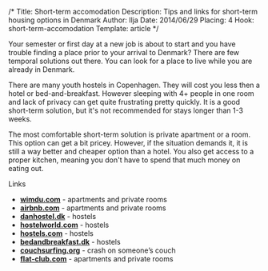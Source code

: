 /*
Title: Short-term accomodation
Description: Tips and links for short-term housing options in Denmark
Author: Ilja
Date: 2014/06/29
Placing: 4
Hook: short-term-accomodation
Template: article
*/

Your semester or first day at a new job is about to start and you have trouble finding a place prior to your arrival to Denmark? There are few temporal solutions out there. You can look for a place to live while you are already in Denmark.

There are many youth hostels in Copenhagen. They will cost you less then a hotel or bed-and-breakfast. However sleeping with 4+ people in one room and lack of privacy can get quite frustrating pretty quickly. It is a good short-term solution, but it's not recommended for stays longer than 1-3 weeks.

The most comfortable short-term solution is private apartment or a room. This option can get a bit pricey. However, if the situation demands it, it is still a way better and cheaper option than a hotel. You also get access to a proper kitchen, meaning you don't have to spend that much money on eating out.


<div class="box links">
<div class="box-title"><i class="icon-link"></i>Links</div>
<ul>
<li><a href="http://www.wimdu.com/" target="_blank"><b>wimdu.com</b></a> - apartments and private rooms</li>
<li><a href="https://www.airbnb.com/" target="_blank"><b>airbnb.com</b></a> - apartments and private rooms</li>
<li><a href="http://www.danhostel.dk/en" target="_blank"><b>danhostel.dk</b></a> - hostels</li>
<li><a href="http://www.hostelworld.com/hostels/Copenhagen/Denmark" target="_blank"><b>hostelworld.com</b></a> - hostels</li>
<li><a href="http://www.hostels.com/" target="_blank"><b>hostels.com</b></a> - hostels</li>
<li><a href="http://www.bedandbreakfast.dk/?country=358&language=13&s=Denmark" target="_blank"><b>bedandbreakfast.dk</b></a> - hostels</li>
<li><a href="https://www.couchsurfing.org/" target="_blank"><b>couchsurfing.org</b></a> - crash on someone’s couch</li>
<li><a href="http://flat-club.com/" target="_blank"><b>flat-club.com</b></a> - apartments and private rooms</li>
</ul>
</div>